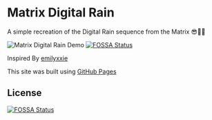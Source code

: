 # Matrix Digital Rain

A simple recreation of the Digital Rain sequence from the Matrix 😎🌌🌈

![Matrix Digital Rain Demo](images/demo.gif)
[![FOSSA Status](https://app.fossa.io/api/projects/git%2Bgithub.com%2FThomasErhel%2Fblue-rain.svg?type=shield)](https://app.fossa.io/projects/git%2Bgithub.com%2FThomasErhel%2Fblue-rain?ref=badge_shield)

Inspired By [emilyxxie](https://github.com/emilyxxie/green_rain/)

This site was built using [GitHub Pages](https://pages.github.com/)


## License
[![FOSSA Status](https://app.fossa.io/api/projects/git%2Bgithub.com%2FThomasErhel%2Fblue-rain.svg?type=large)](https://app.fossa.io/projects/git%2Bgithub.com%2FThomasErhel%2Fblue-rain?ref=badge_large)